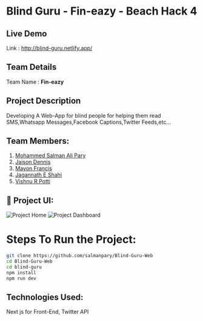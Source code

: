 # Blind Guru - Fin-eazy - Beach Hack 4

## Live Demo

Link : http://blind-guru.netlify.app/

## Team Details

Team Name : <b>Fin-eazy</b>

## Project Description

Developing A Web-App for blind people for helping them read SMS,Whatsapp Messages,Facebook Captions,Twitter Feeds,etc...

## Team Members:

1. [Mohammed Salman Ali Pary](https://github.com/salmanpary)
2. [Jaison Dennis](https://github.com/jaison080)
3. [Mayon Francis](https://github.com/Mayon-Francis)
4. [Jagannath E Shahi](https://github.com/Jagannathes)
5. [Vishnu R Potti](https://github.com/Vishnurr2k01)

## 🔧 Project UI:

![Project Home]('./images/img.png')
![Project Dashboard]('./images/img1.png)

# Steps To Run the Project:

```bash
git clone https://github.com/salmanpary/Blind-Guru-Web
cd Blind-Guru-Web
cd blind-guru
npm install
npm run dev
```

## Technologies Used:

Next js for Front-End, Twitter API
